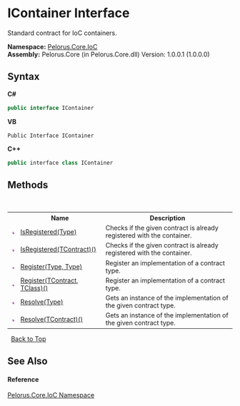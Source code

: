 # IContainer Interface
 

Standard contract for IoC containers.

**Namespace:**&nbsp;<a href="D77506BC">Pelorus.Core.IoC</a><br />**Assembly:**&nbsp;Pelorus.Core (in Pelorus.Core.dll) Version: 1.0.0.1 (1.0.0.0)

## Syntax

**C#**<br />
``` C#
public interface IContainer
```

**VB**<br />
``` VB
Public Interface IContainer
```

**C++**<br />
``` C++
public interface class IContainer
```


## Methods
&nbsp;<table><tr><th></th><th>Name</th><th>Description</th></tr><tr><td>![Public method](media/pubmethod.gif "Public method")</td><td><a href="A7BB745F">IsRegistered(Type)</a></td><td>
Checks if the given contract is already registered with the container.</td></tr><tr><td>![Public method](media/pubmethod.gif "Public method")</td><td><a href="920B21">IsRegistered(TContract)()</a></td><td>
Checks if the given contract is already registered with the container.</td></tr><tr><td>![Public method](media/pubmethod.gif "Public method")</td><td><a href="3656E880">Register(Type, Type)</a></td><td>
Register an implementation of a contract type.</td></tr><tr><td>![Public method](media/pubmethod.gif "Public method")</td><td><a href="6ACD1A0F">Register(TContract, TClass)()</a></td><td>
Register an implementation of a contract type.</td></tr><tr><td>![Public method](media/pubmethod.gif "Public method")</td><td><a href="238EE863">Resolve(Type)</a></td><td>
Gets an instance of the implementation of the given contract type.</td></tr><tr><td>![Public method](media/pubmethod.gif "Public method")</td><td><a href="24DCBC31">Resolve(TContract)()</a></td><td>
Gets an instance of the implementation of the given contract type.</td></tr></table>&nbsp;
<a href="#icontainer-interface">Back to Top</a>

## See Also


#### Reference
<a href="D77506BC">Pelorus.Core.IoC Namespace</a><br />